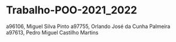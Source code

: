 # Trabalho-POO-2021_2022
a96106, Miguel Silva Pinto a97755, Orlando José da Cunha Palmeira a97613, Pedro Miguel Castilho Martins
